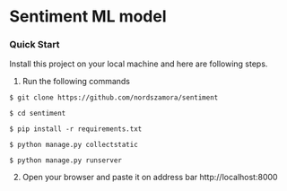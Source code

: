 # Sentiment ML model
### Quick Start
Install this project on your local machine and here are following steps.

1. Run the following commands

```
$ git clone https://github.com/nordszamora/sentiment

$ cd sentiment

$ pip install -r requirements.txt

$ python manage.py collectstatic

$ python manage.py runserver
```
2. Open your browser and paste it on address bar http://localhost:8000
